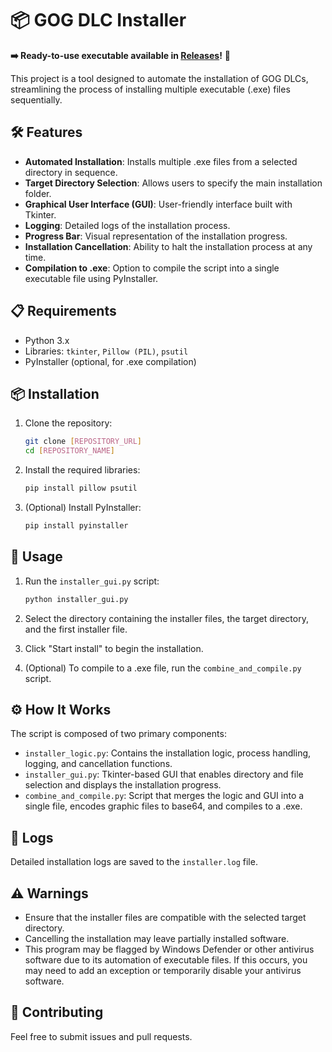 # 📦 GOG DLC Installer

**➡️ Ready-to-use executable available in [Releases](link_do_releases)!** 🚀

This project is a tool designed to automate the installation of GOG DLCs, streamlining the process of installing multiple executable (.exe) files sequentially.

## 🛠️ Features

-   **Automated Installation**: Installs multiple .exe files from a selected directory in sequence.
-   **Target Directory Selection**: Allows users to specify the main installation folder.
-   **Graphical User Interface (GUI)**: User-friendly interface built with Tkinter.
-   **Logging**: Detailed logs of the installation process.
-   **Progress Bar**: Visual representation of the installation progress.
-   **Installation Cancellation**: Ability to halt the installation process at any time.
-   **Compilation to .exe**: Option to compile the script into a single executable file using PyInstaller.

## 📋 Requirements

-   Python 3.x
-   Libraries: `tkinter`, `Pillow (PIL)`, `psutil`
-   PyInstaller (optional, for .exe compilation)

## 📦 Installation

1.  Clone the repository:

    ```bash
    git clone [REPOSITORY_URL]
    cd [REPOSITORY_NAME]
    ```

2.  Install the required libraries:

    ```bash
    pip install pillow psutil
    ```

3.  (Optional) Install PyInstaller:

    ```bash
    pip install pyinstaller
    ```

## 🚀 Usage

1.  Run the `installer_gui.py` script:

    ```bash
    python installer_gui.py
    ```

2.  Select the directory containing the installer files, the target directory, and the first installer file.
3.  Click "Start install" to begin the installation.
4.  (Optional) To compile to a .exe file, run the `combine_and_compile.py` script.

## ⚙️ How It Works

The script is composed of two primary components:

-   `installer_logic.py`: Contains the installation logic, process handling, logging, and cancellation functions.
-   `installer_gui.py`: Tkinter-based GUI that enables directory and file selection and displays the installation progress.
-   `combine_and_compile.py`: Script that merges the logic and GUI into a single file, encodes graphic files to base64, and compiles to a .exe.

## 📄 Logs

Detailed installation logs are saved to the `installer.log` file.

## ⚠️ Warnings

-   Ensure that the installer files are compatible with the selected target directory.
-   Cancelling the installation may leave partially installed software.
-   This program may be flagged by Windows Defender or other antivirus software due to its automation of executable files. If this occurs, you may need to add an exception or temporarily disable your antivirus software.

## 🤝 Contributing

Feel free to submit issues and pull requests.